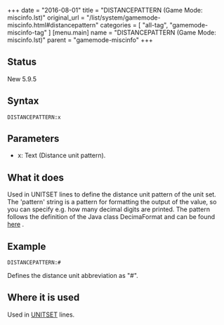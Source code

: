 +++
date = "2016-08-01"
title = "DISTANCEPATTERN (Game Mode: miscinfo.lst)"
original_url = "/list/system/gamemode-miscinfo.html#distancepattern"
categories = [ "all-tag", "gamemode-miscinfo-tag" ]
[menu.main]
    name = "DISTANCEPATTERN (Game Mode: miscinfo.lst)"
    parent = "gamemode-miscinfo"
+++

## Status

New 5.9.5

## Syntax

`DISTANCEPATTERN:x`

## Parameters

-   x: Text (Distance unit pattern).



What it does
------------

Used in UNITSET lines to define the distance unit pattern of the unit
set. The 'pattern' string is a pattern for formatting the output of the
value, so you can specify e.g. how many decimal digits are printed. The
pattern follows the definition of the Java class DecimaFormat and can be
found
[here](http://java.sun.com/j2se/1.3/docs/api/java/text/DecimalFormat.html)
.

Example
-------

`DISTANCEPATTERN:#`

Defines the distance unit abbreviation as "\#".

Where it is used
----------------

Used in [UNITSET](/list/system/gamemode-miscinfo/unitset.html) lines.

